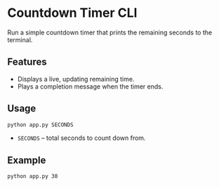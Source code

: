 # Countdown Timer CLI

Run a simple countdown timer that prints the remaining seconds to the terminal.

## Features
- Displays a live, updating remaining time.
- Plays a completion message when the timer ends.

## Usage
```bash
python app.py SECONDS
```
- `SECONDS` – total seconds to count down from.

## Example
```bash
python app.py 30
```
